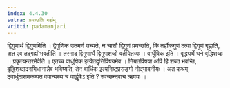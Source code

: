 ```yaml
---
index: 4.4.30
sutra: प्रयच्छति गर्ह्यम्
vritti: padamanjari
---
```


 द्विगुणार्थं द्विगुणमिति । द्वैगुणिक उतमर्ण उच्यते, न चासौ द्विगुणं प्रयच्छति, किं तर्ह्येकगुणं दत्वा द्विगुणं गृह्णाति, अत एव तद्गर्ह्यं भवतीति । तस्माद् द्विगुणार्थे द्विगुणशब्दो वर्तयितव्यः । वार्धुषिक इति । वृद्ध्यर्थे धने वृद्धिशब्दः । प्रकृत्यन्तरमेवेति । एतच्च वार्धुषिक इत्येतद्वृत्तिविषयमेव । नियतविषया अपि हि शब्दा भवन्ति, वृद्धिशब्दादनभिधानान्नैव भविष्यति, तेन वार्धिक इत्यनिष्टप्रसङ्गो नोद्भावनीयः । अत कथम् ठ्वार्धुदासमकम्पत ववान्यस्य च वार्द्धुषेःऽ इति ? स्वच्छन्दवाच ऋषयः ॥